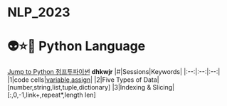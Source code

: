 # NLP_2023

# 👽⭐👿 Python Language
[Jump to Python 점프투파이썬](https://wikidocs.net/book/1)
**dhkwjr**
|#|Sessions|Keywords|
|:--:|:--:|:--:|
|1|code cells|[variable,assign](https://github.com/20230212KIM/NLP_2023/blob/main/1_CodeCells_Basic_.ipynb)|
|2|Five Types of Data|[number,string,list,tuple,dictionary]
|3|Indexing & Slicing|[:,0,-1,link+,repeat*,length len]
